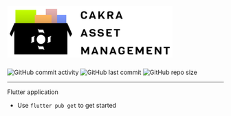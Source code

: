 <h1>
    <picture>
        <source media="(prefers-color-scheme: dark)" srcset="https://github.com/Sherwin-77/cakra-asset-management/blob/main/assets/main-logo-white.png?raw=true">
        <img height="120" alt="Cakra Asset Management" src="https://github.com/Sherwin-77/cakra-asset-management/blob/main/assets/main-logo-dark.png?raw=true">
    </picture>
</h1>

![GitHub commit activity](https://img.shields.io/github/commit-activity/m/sherwin-77/cakra-asset-management?logo=git&style=for-the-badge)
![GitHub last commit](https://img.shields.io/github/last-commit/sherwin-77/cakra-asset-management?logo=github&style=for-the-badge)
![GitHub repo size](https://img.shields.io/github/repo-size/sherwin-77/cakra-asset-management?style=for-the-badge)

---
Flutter application 

- Use `flutter pub get` to get started

